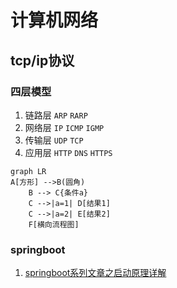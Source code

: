 # 计算机网络

## tcp/ip协议

### **四层模型**
1. 链路层
  `ARP`  `RARP`
1. 网络层
   `IP` `ICMP` `IGMP`
1. 传输层
   `UDP` `TCP`
1. 应用层
   `HTTP` `DNS` `HTTPS`

```mermaid
graph LR
A[方形] -->B(圆角)
    B --> C{条件a}
    C -->|a=1| D[结果1]
    C -->|a=2| E[结果2]
    F[横向流程图]
```
### **springboot**
1. [springboot系列文章之启动原理详解](https://juejin.im/post/5b79a6e651882542aa1b2c22)

